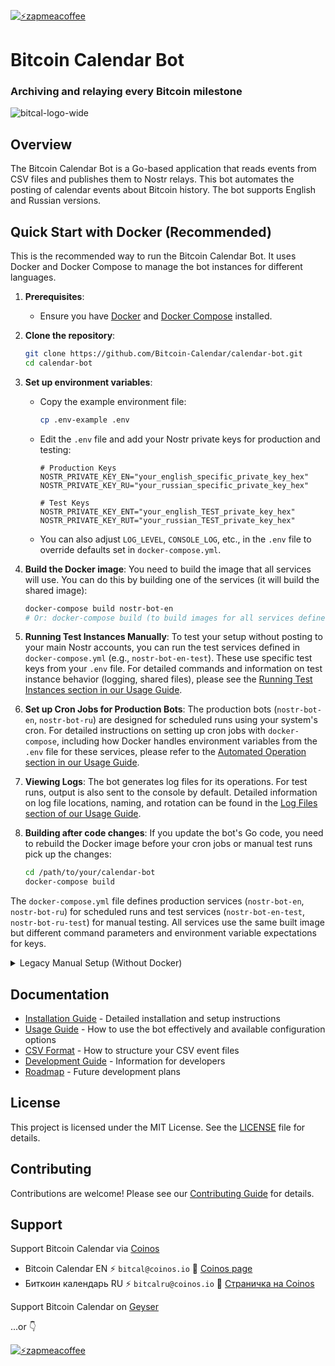 [![⚡️zapmeacoffee](https://img.shields.io/badge/⚡️zap_-me_a_coffee-violet?style=plastic)](https://zapmeacoffee.com/npub1tcalvjvswjh5rwhr3gywmfjzghthexjpddzvlxre9wxfqz4euqys0309hn)

# Bitcoin Calendar Bot

### Archiving and relaying every Bitcoin milestone 

![bitcal-logo-wide](https://haven.bitcoin-calendar.org/9db5c5d32dff9f016bda92280deb4e14e137856704499827f5f0e6d83d7cb326.webp)

## Overview

The Bitcoin Calendar Bot is a Go-based application that reads events from CSV files and publishes them to Nostr relays. This bot automates the posting of calendar events about Bitcoin history. The bot supports English and Russian versions.

## Quick Start with Docker (Recommended)

This is the recommended way to run the Bitcoin Calendar Bot. It uses Docker and Docker Compose to manage the bot instances for different languages.

1.  **Prerequisites**:
    *   Ensure you have [Docker](https://docs.docker.com/get-docker/) and [Docker Compose](https://docs.docker.com/compose/install/) installed.

2.  **Clone the repository**:
    ```bash
    git clone https://github.com/Bitcoin-Calendar/calendar-bot.git
    cd calendar-bot
    ```

3.  **Set up environment variables**:
    *   Copy the example environment file:
        ```bash
        cp .env-example .env
        ```
    *   Edit the `.env` file and add your Nostr private keys for production and testing:
        ```env
        # Production Keys
        NOSTR_PRIVATE_KEY_EN="your_english_specific_private_key_hex"
        NOSTR_PRIVATE_KEY_RU="your_russian_specific_private_key_hex"

        # Test Keys
        NOSTR_PRIVATE_KEY_ENT="your_english_TEST_private_key_hex"
        NOSTR_PRIVATE_KEY_RUT="your_russian_TEST_private_key_hex"
        ```
    *   You can also adjust `LOG_LEVEL`, `CONSOLE_LOG`, etc., in the `.env` file to override defaults set in `docker-compose.yml`.

4.  **Build the Docker image**:
    You need to build the image that all services will use. You can do this by building one of the services (it will build the shared image):
    ```bash
    docker-compose build nostr-bot-en 
    # Or: docker-compose build (to build images for all services defined)
    ```

5.  **Running Test Instances Manually**:
    To test your setup without posting to your main Nostr accounts, you can run the test services defined in `docker-compose.yml` (e.g., `nostr-bot-en-test`). These use specific test keys from your `.env` file. For detailed commands and information on test instance behavior (logging, shared files), please see the [Running Test Instances section in our Usage Guide](docs/USAGE.md#running-test-instances).

6.  **Set up Cron Jobs for Production Bots**:
    The production bots (`nostr-bot-en`, `nostr-bot-ru`) are designed for scheduled runs using your system's cron. For detailed instructions on setting up cron jobs with `docker-compose`, including how Docker handles environment variables from the `.env` file for these services, please refer to the [Automated Operation section in our Usage Guide](docs/USAGE.md#automated-operation).

7.  **Viewing Logs**:
    The bot generates log files for its operations. For test runs, output is also sent to the console by default. Detailed information on log file locations, naming, and rotation can be found in the [Log Files section of our Usage Guide](docs/USAGE.md#log-files).

8.  **Building after code changes**:
    If you update the bot's Go code, you need to rebuild the Docker image before your cron jobs or manual test runs pick up the changes:
    ```bash
    cd /path/to/your/calendar-bot 
    docker-compose build
    ```

The `docker-compose.yml` file defines production services (`nostr-bot-en`, `nostr-bot-ru`) for scheduled runs and test services (`nostr-bot-en-test`, `nostr-bot-ru-test`) for manual testing. All services use the same built image but different command parameters and environment variable expectations for keys.

<details>
<summary>Legacy Manual Setup (Without Docker)</summary>

1. **Clone the repository**
   ```bash
   git clone https://github.com/Bitcoin-Calendar/calendar-bot.git
   cd calendar-bot
   ```

2. **Build the application**
   ```bash
   go build -o nostr_bot main.go metrics.go
   ```

3. **Set up environment variables**
   Create a `.env` file in the project directory:
   ```
   NOSTR_PRIVATE_KEY_EN="your_english_specific_private_key_hex"
   NOSTR_PRIVATE_KEY_RU="your_russian_specific_private_key_hex"
   # Ensure these variable names (NOSTR_PRIVATE_KEY_EN, NOSTR_PRIVATE_KEY_RU)
   # match what you use in the run command.
   ```
   Or copy the `.env-example` file and adjust its contents as needed. (Note: The `.env-example` has been updated for Docker usage, so ensure your manual setup aligns with how you use the private key variables).
   For the manual run commands below, the bot expects the *name* of the environment variable (e.g., `NOSTR_PRIVATE_KEY_EN`) as a command-line argument. Ensure this variable, containing your actual private key, is set in your shell's environment *before* running the command. You can often achieve this by sourcing the `.env` file (e.g., `set -a; source .env; set +a` for bash/zsh if your `.env` file uses `KEY=VALUE` format) or by other means appropriate for your shell.

4. **Run the bot**
   ```bash
   # For English events
   LOG_DIR=./logs ./nostr_bot events_en.csv NOSTR_PRIVATE_KEY_EN

   # For Russian events
   LOG_DIR=./logs ./nostr_bot events_ru.csv NOSTR_PRIVATE_KEY_RU
   ```

### Automated Daily Posting with Cron

To ensure the bot posts events daily, you can set up a cron job on your host system. The bot is designed to run, process events for the current day, and then exit.
Cron jobs run with a minimal environment, so you must ensure that necessary environment variables (like `NOSTR_PRIVATE_KEY_EN` and `NOSTR_PRIVATE_KEY_RU`) are available within the cron execution scope. This might involve defining them directly in your crontab, sourcing a script that exports them, or other methods depending on your system.

Example cron entries:
```cron
# Ensure the path to your project directory is correct.
# Run Russian bot at 04:00 AM daily
00 04 * * * cd /path/to/your/calendar-bot && LOG_DIR=./logs ./nostr_bot events_ru.csv NOSTR_PRIVATE_KEY_RU

# Run English bot at 15:00 PM daily
00 15 * * * cd /path/to/your/calendar-bot && LOG_DIR=./logs ./nostr_bot events_en.csv NOSTR_PRIVATE_KEY_EN
```
Find more details and examples of how to setup a cron job, including managing environment variables, in our Usage Guide.

</details>

## Documentation

- [Installation Guide](docs/INSTALLATION.md) - Detailed installation and setup instructions
- [Usage Guide](docs/USAGE.md) - How to use the bot effectively and available configuration options
- [CSV Format](docs/CSV_FORMAT.md) - How to structure your CSV event files
- [Development Guide](docs/DEVELOPMENT.md) - Information for developers
- [Roadmap](docs/ROADMAP.md) - Future development plans

## License

This project is licensed under the MIT License. See the [LICENSE](LICENSE.txt) file for details.

## Contributing

Contributions are welcome! Please see our [Contributing Guide](docs/CONTRIBUTING.md) for details.

## Support

Support Bitcoin Calendar via [Coinos](https://coinos.io/)
- Bitcoin Calendar EN ⚡️ `bitcal@coinos.io` 🔗 [Coinos page](https://coinos.io/bitcal)
- Биткоин календарь RU ⚡️ `bitcalru@coinos.io` 🔗 [Страничка на Coinos](https://coinos.io/bitcalru)

Support Bitcoin Calendar on [Geyser](https://geyser.fund/project/bitcoincalendar)

...or 👇

[![⚡️zapmeacoffee](https://img.shields.io/badge/⚡️zap_-me_a_coffee-violet?style=plastic)](https://zapmeacoffee.com/npub1tcalvjvswjh5rwhr3gywmfjzghthexjpddzvlxre9wxfqz4euqys0309hn)